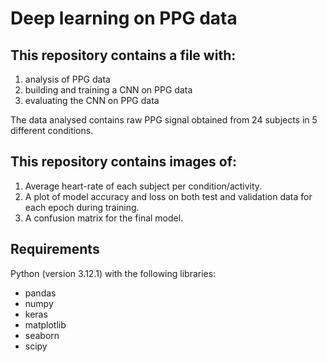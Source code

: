 # Deep learning on PPG data

## This repository contains a file with:
1. analysis of PPG data
2. building and training a CNN on PPG data
3. evaluating the CNN on PPG data

The data analysed contains raw PPG signal obtained from 24 subjects in 5 different conditions.

## This repository contains images of:
1. Average heart-rate of each subject per condition/activity.
2. A plot of model accuracy and loss on both test and validation data for each epoch during training.
3. A confusion matrix for the final model.

## Requirements
Python (version 3.12.1) with the following libraries:
- pandas
- numpy
- keras
- matplotlib
- seaborn
- scipy